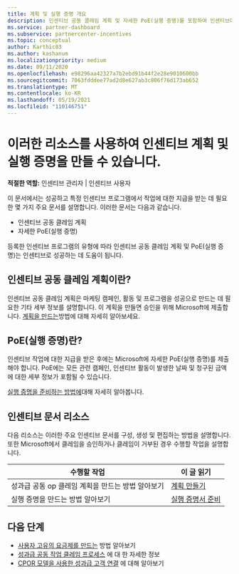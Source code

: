 ```yaml
---
title: 계획 및 실행 증명 개요
description: 인센티브 공동 클레임 계획 및 자세한 PoE(실행 증명)를 포함하여 인센티브에 필요한 주요 문서에 대해 알아봅니다.
ms.service: partner-dashboard
ms.subservice: partnercenter-incentives
ms.topic: conceptual
author: Karthic83
ms.author: kashanum
ms.localizationpriority: medium
ms.date: 09/11/2020
ms.openlocfilehash: e98296aa42327a7b2ebd91b44f2e28e9010600bb
ms.sourcegitcommit: 7063fdddee77ad2d8e627ab3c806f76d173ab652
ms.translationtype: MT
ms.contentlocale: ko-KR
ms.lasthandoff: 05/19/2021
ms.locfileid: "110146751"
---
```

# <a name="use-these-resources-to-help-you-create-incentives-plans-and-proofs-of-execution"></a>이러한 리소스를 사용하여 인센티브 계획 및 실행 증명을 만들 수 있습니다.

**적절한 역할:** 인센티브 관리자 | 인센티브 사용자

이 문서에서는 성공하고 특정 인센티브 프로그램에서 작업에 대한 지급을 받는 데 필요한 몇 가지 주요 문서를 설명합니다. 이러한 문서는 다음과 같습니다.

- 인센티브 공동 클레임 계획
- 자세한 PoE(실행 증명)

등록한 인센티브 프로그램의 유형에 따라 인센티브 공동 클레임 계획 및 PoE(실행 증명)는 인센티브로 성공하는 데 도움이 됩니다.

## <a name="what-is-an-incentives-co-op-claims-plan"></a>인센티브 공동 클레임 계획이란?

인센티브 공동 클레임 계획은 마케팅 캠페인, 활동 및 프로그램을 성공으로 만드는 데 필요한 기타 세부 정보를 설명합니다. 이 계획을 만들면 승인을 위해 Microsoft에 제출합니다. [계획을 만드는](incentives-create-your-plan.md)방법에 대해 자세히 알아보세요.

## <a name="what-is-a-proof-of-execution-poe"></a>PoE(실행 증명)란?

인센티브 작업에 대한 지급을 받은 후에는 Microsoft에 자세한 PoE(실행 증명)를 제출해야 합니다. PoE에는 모든 관련 캠페인, 인센티브 활동이 발생한 날짜 및 청구된 금액에 대한 세부 정보가 포함될 수 있습니다. 

[실행 증명을 준비하는 방법에](incentives-prepare-your-proof-of-execution.md)대해 자세히 알아봅니다.

## <a name="incentives-document-resources"></a>인센티브 문서 리소스

다음 리소스는 이러한 주요 인센티브 문서를 구성, 생성 및 편집하는 방법을 설명합니다. 또한 Microsoft에서 클레임을 승인하거나 클레임이 거부된 경우 수행할 작업을 설명합니다.

|  **수행할 작업**  |  **이 글 읽기**  |
|--------------|-----------|
| 성과급 공동 op 클레임 계획을 만드는 방법 알아보기 | [계획 만들기](incentives-create-your-plan.md)  |
실행 증명을 만드는 방법 알아보기 | [실행 증명서 준비](incentives-prepare-your-proof-of-execution.md)  |

## <a name="next-steps"></a>다음 단계

- [사용자 고유의 요금제를 만드는](incentives-create-your-plan.md) 방법 알아보기
- [성과급 공동 작업 클레임 프로세스](claims-overview.md) 에 대 한 자세한 정보
- [CPOR 모델을 사용한 성과급 고객 연결](submit-osa-claim.md) 에 대해 알아보기